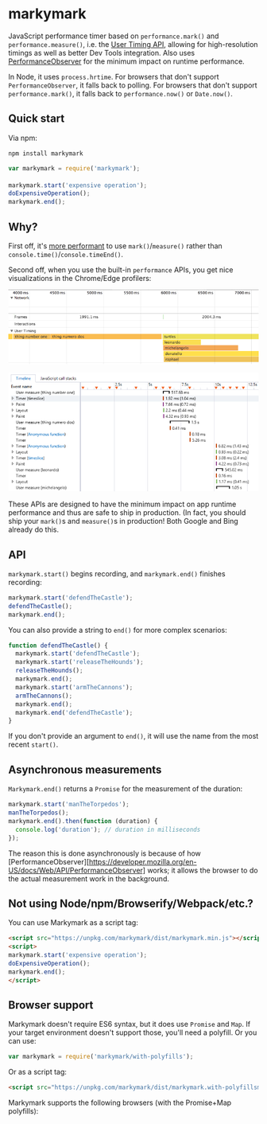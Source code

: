 markymark
======

JavaScript performance timer based on `performance.mark()` and `performance.measure()`, i.e. the
[User Timing API](http://caniuse.com/#feat=user-timing), allowing for high-resolution
timings as well as better Dev Tools integration. Also uses
[PerformanceObserver](https://developer.mozilla.org/en-US/docs/Web/API/PerformanceObserver) for the
minimum impact on runtime performance.

In Node, it uses `process.hrtime`. For browsers that don't support `PerformanceObserver`, it falls back to polling. For
browsers that don't support `performance.mark()`, it falls back to `performance.now()` or `Date.now()`.

Quick start
----

Via npm:

    npm install markymark

```js
var markymark = require('markymark');

markymark.start('expensive operation');
doExpensiveOperation();
markymark.end();
```

Why?
---

First off, it's [more performant](https://twitter.com/Runspired/status/811007272671293440) to use `mark()`/`measure()` rather than `console.time()`/`console.timeEnd()`.

Second off, when you use the built-in `performance` APIs, you get nice visualizations in the Chrome/Edge profilers:

![Chrome Dev Tools screenshot](doc/chrome.png)

![Edge F12 screenshot](doc/edge.png)

These APIs are designed to have the minimum impact on app runtime performance and thus are safe to ship in production.
(In fact, you should ship your `mark()`s and `measure()`s in production! Both Google and Bing already do this.

API
---

`markymark.start()` begins recording, and `markymark.end()` finishes recording:

```js
markymark.start('defendTheCastle');
defendTheCastle();
markymark.end();
```

You can also provide a string to `end()` for more complex scenarios:

```js
function defendTheCastle() {
  markymark.start('defendTheCastle');
  markymark.start('releaseTheHounds');
  releaseTheHounds();
  markymark.end();
  markymark.start('armTheCannons');
  armTheCannons();
  markymark.end();
  markymark.end('defendTheCastle');
}
```

If you don't provide an argument to `end()`, it will use the name from the most recent `start()`.

Asynchronous measurements
----

`Markymark.end()` returns a `Promise` for the measurement of the duration:

```js
markymark.start('manTheTorpedos');
manTheTorpedos();
markymark.end().then(function (duration) {
  console.log('duration'); // duration in milliseconds
});
```

The reason this is done asynchronously is because of how
[PerformanceObserver][https://developer.mozilla.org/en-US/docs/Web/API/PerformanceObserver] works; it
allows the browser to do the actual measurement work in the background. 

Not using Node/npm/Browserify/Webpack/etc.?
---

You can use Markymark as a script tag:
```html
<script src="https://unpkg.com/markymark/dist/markymark.min.js"></script>
<script>
markymark.start('expensive operation');
doExpensiveOperation();
markymark.end();
</script>
```

Browser support
----

Markymark doesn't require ES6 syntax, but it does use `Promise` and `Map`. If your target environment doesn't support those,
you'll need a polyfill. Or you can use:

```js
var markymark = require('markymark/with-polyfills');
```

Or as a script tag:

```html
<script src="https://unpkg.com/markymark/dist/markymark.with-polyfillsmin.js"></script>
```

Markymark supports the following browsers (with the Promise+Map polyfills):